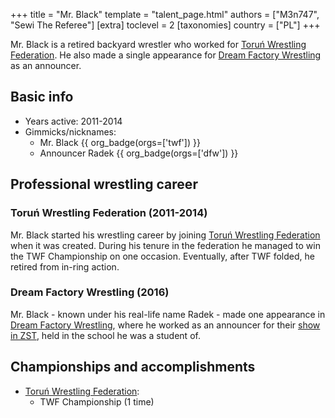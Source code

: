 +++
title = "Mr. Black"
template = "talent_page.html"
authors = ["M3n747", "Sewi The Referee"]
[extra]
toclevel = 2
[taxonomies]
country = ["PL"]
+++

Mr. Black is a retired backyard wrestler who worked for [Toruń Wrestling Federation](@/o/twf.md). He also made a single appearance for [Dream Factory Wrestling](@/o/dfw.md) as an announcer.

## Basic info

* Years active: 2011-2014
* Gimmicks/nicknames:
  - Mr. Black {{ org_badge(orgs=['twf']) }}
  - Announcer Radek {{ org_badge(orgs=['dfw']) }}
 
## Professional wrestling career

### Toruń Wrestling Federation (2011-2014)

Mr. Black started his wrestling career by joining [Toruń Wrestling Federation](@/o/twf.md) when it was created. During his tenure in the federation he managed to win the TWF Championship on one occasion. Eventually, after TWF folded, he retired from in-ring action.

### Dream Factory Wrestling (2016)

Mr. Black - known under his real-life name Radek - made one appearance in [Dream Factory Wrestling](@/o/dfw.md), where he worked as an announcer for their [show in ZST](@/e/dfw/2016-03-10-dfw-zst.md), held in the school he was a student of.

## Championships and accomplishments

* [Toruń Wrestling Federation](@/o/twf.md):
  - TWF Championship (1 time)
